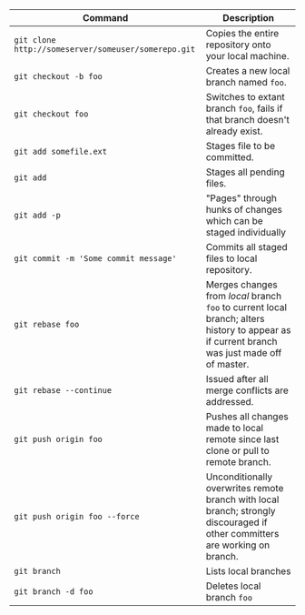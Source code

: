 | Command | Description |
|---------|------------|  
| `git clone http://someserver/someuser/somerepo.git` | Copies the entire repository onto your local machine. |
| `git checkout -b foo` | Creates a new local branch named `foo`. |
| `git checkout foo` | Switches to extant branch `foo`, fails if that branch doesn't already exist. |
| `git add somefile.ext` | Stages file to be committed. |
| `git add` | Stages all pending files. |
| `git add -p` | "Pages" through hunks of changes which can be staged individually |
| `git commit -m 'Some commit message'` | Commits all staged files to local repository. |
| `git rebase foo` | Merges changes from _local_ branch `foo` to current local branch; alters history to appear as if current branch was just made off of master. |
| `git rebase --continue` | Issued after all merge conflicts are addressed. |
| `git push origin foo` | Pushes all changes made to local remote since last clone or pull to remote branch. |
| `git push origin foo --force` | Unconditionally overwrites remote branch with local branch; strongly discouraged if other committers are working on branch. |
| `git branch` | Lists local branches |
| `git branch -d foo` | Deletes local branch `foo` |

